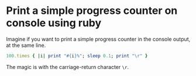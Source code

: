 # Print a simple progress counter on console using ruby

Imagine if you want to print a simple progress counter in the console output, at the same line.
```ruby
100.times { |i| print "#{i}%"; sleep 0.1; print "\r" }
```

The magic is with the carriage-return character `\r`. 